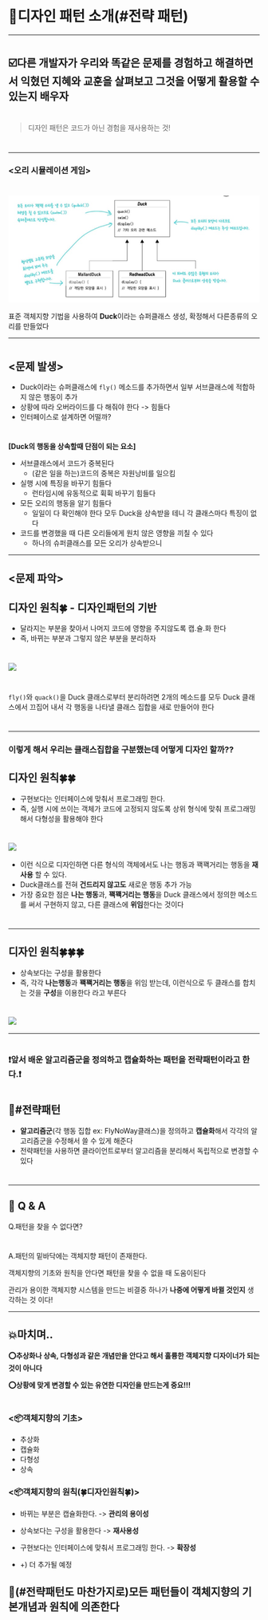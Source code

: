 # 💈디자인 패턴 소개(#전략 패턴)  
***
#
## ☑️다른 개발자가 우리와 똑같은 문제를 경험하고 해결하면서 익혔던 지혜와 교훈을 살펴보고 그것을 어떻게 활용할 수 있는지 배우자
#
> 디자인 패턴은 코드가 아닌 경험을 재사용하는 것!
#

-----------------------------
### <오리 시뮬레이션 게임>
#
<img src="imagefile/KakaoTalk_Photo_2022-07-08-02-18-48.jpeg">

표준 객체지향 기법을 사용하여 **Duck**이라는 슈퍼클래스 생성, 확정해서 다른종류의 오리를 만들었다

--------------------------------------
#
## <문제 발생>

- Duck이라는 슈퍼클래스에 `fly()` 메소드를 추가하면서 
일부 서브클래스에 적합하지 않은 행동이 추가
- 상황에 따라 오버라이드를 다 해줘야 한다 -> 힘들다
- 인터페이스로 설계하면 어떨까?
#
__[Duck의 행동을 상속할때 단점이 되는 요소]__

- 서브클래스에서 코드가 중복된다
  - (같은 일을 하는)코드의 중복은 자원낭비를 일으킴
- 실행 시에 특징을 바꾸기 힘들다
  - 런타임시에 유동적으로 휙휙 바꾸기 힘들다
- 모든 오리의 행동을 알기 힘들다
  - 일일이 다 확인해야 한다 모두 Duck을 상속받을 테니 각 클래스마다 특징이 없다
- 코드를 변경했을 때 다른 오리들에게 원치 않은 영향을 끼칠 수 있다
  - 하나의 슈퍼클래스를 모든 오리가 상속받으니

---------------

## <문제 파악>
## 디자인 원칙🍀 - 디자인패턴의 기반
- 달라지는 부분을 찾아서 나머지 코드에 영향을 주지않도록 캡.슐.화 한다
- 즉, 바뀌는 부분과 그렇지 않은 부분을 분리하자
#
<img src="/Users/yoonjuho/Design-Pattern/Chapter01(디자인 패턴 소개와 전략패턴)/imagefile/KakaoTalk_Photo_2022-07-08-02-56-28.jpeg">

#
`fly()`와 `quack()`을 Duck 클래스로부터 분리하려면 2개의 메소드를 모두 Duck 클래스에서 끄집어 내서 각 행동을
나타낼 클래스 집합을 새로 만들어야 한다
#

---------------------------
### 이렇게 해서 우리는 클래스집합을 구분했는데 어떻게 디자인 할까??


## 디자인 원칙🍀🍀

- 구현보다는 인터페이스에 맞춰서 프로그래밍 한다.
- 즉, 실행 시에 쓰이는 객체가 코드에 고정되지 않도록 상위 형식에 맞춰 프로그래밍해서 다형성을 활용해야 한다
#
<img src="/Users/yoonjuho/Design-Pattern/Chapter01(디자인 패턴 소개와 전략패턴)/imagefile/KakaoTalk_Photo_2022-07-08-03-06-46.jpeg">

- 이런 식으로 디자인하면 다른 형식의 객체에서도 나는 행동과 꽥꽥거리는 행동을 **재사용** 할 수 있다.
- Duck클래스를 전혀 **건드리지 않고도** 새로운 행동 추가 가능
- 가장 중요한 점은 **나는 행동**과, **꽥꽥거리는 행동**을 Duck 클래스에서 정의한 메소드를 써서 구현하지 않고, 다른 클래스에
**위임**한다는 것이다
#

------------------
## 디자인 원칙🍀🍀🍀
- 상속보다는 구성을 활용한다
- 즉, 각각 **나는행동**과 **꽥꽥거리는 행동**을 위임 받는데, 이런식으로 두 클래스를 합치는 것을
**구성**을 이용한다 라고 부른다
#
<img src="/Users/yoonjuho/Design-Pattern/Chapter01(디자인 패턴 소개와 전략패턴)/imagefile/KakaoTalk_Photo_2022-07-08-04-12-14.jpeg">

-------------------
#
### ❗️앞서 배운 알고리즘군을 정의하고 캡슐화하는 패턴을 전략패턴이라고 한다.❗️
#
## 🏴#전략패턴
- **알고리즘군**(각 행동 집합 ex: FlyNoWay클래스)을 정의하고 **캡슐화**해서 각각의 알고리즘군을 수정해서 쓸 수 있게 해준다
- 전략패턴을 사용하면 클라이언트로부터 알고리즘을 분리해서 독립적으로 변경할 수 있다
#

------------------------
## 🔎 Q & A

Q.패턴을 찾을 수 없다면?
#
A.패턴의 밑바닥에는 객체지향 패턴이 존재한다.

객체지향의 기초와 원칙을 
안다면 패턴을 찾을 수 없을 때 도움이된다 

관리가 용이한 객체지향 시스템을 만드는 비결중 하나가 **나중에 어떻게 바뀔 것인지** 생각하는 것 이다!

-----------------------
## 💥마치며..
__⭕️추상화나 상속, 다형성과 같은 개념만을 안다고 해서 훌륭한 객체지향 디자이너가 되는것이 아니다__

__⭕상황에 맞게 변경할 수 있는 **유연한** 디자인을 만드는게 중요!!!__
#
### <📦객체지향의 기초>
- 추상화
- 캡슐화
- 다형성
- 상속




### <📦객체지향의 원칙(🍀디자인원칙🍀)>
- 바뀌는 부분은 캡슐화한다. -> **관리의 용이성**
- 상속보다는 구성을 활용한다 -> **재사용성**
- 구현보다는 인터페이스에 맞춰서 프로그래밍 한다. -> **확장성**
  
- +) 더 추가될 예정

## 🔑(#전략패턴도 마찬가지로)모든 패턴들이 객체지향의 기본개념과 원칙에 의존한다